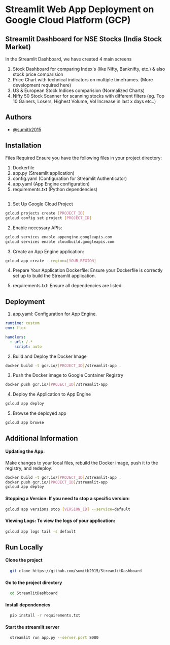 
# Streamlit Web App Deployment on Google Cloud Platform (GCP)

## Streamlit Dashboard for NSE Stocks (India Stock Market)

In the Streamlit Dashboard, we have created 4 main screens
1) Stock Dashboard for comparing Index's (like Nifty, Banknifty, etc.) & also stock price comparision
2) Price Chart with technical indicators on multiple timeframes. (More development required here)
3) US & European Stock Indices comparision (Normalized Charts)
4) Nifty 50 Stock Scanner for scanning stocks with different filters (eg. Top 10 Gainers, Losers, Highest Volume, Vol Increase in last x days etc..)


## Authors

- [@sumitb2015](https://github.com/sumitb2015)


## Installation

Files Required
Ensure you have the following files in your project directory:

1. Dockerfile
2. app.py (Streamlit application)
3. config.yaml (Configuration for Streamlit Authenticator)
4. app.yaml (App Engine configuration)
5. requirements.txt (Python dependencies)

## 

1. Set Up Google Cloud Project

```bash
gcloud projects create [PROJECT_ID]
gcloud config set project [PROJECT_ID]
```

2. Enable necessary APIs:
```bash
gcloud services enable appengine.googleapis.com
gcloud services enable cloudbuild.googleapis.com
```

3. Create an App Engine application:
```bash
gcloud app create --region=[YOUR_REGION]
```

4. Prepare Your Application
Dockerfile: Ensure your Dockerfile is correctly set up to build the Streamlit application.

5. requirements.txt: Ensure all dependencies are listed.

    
## Deployment

1. app.yaml: Configuration for App Engine.
```yaml
runtime: custom
env: flex

handlers:
  - url: /.*
    script: auto
```

2. Build and Deploy the Docker Image
```bash
docker build -t gcr.io/[PROJECT_ID]/streamlit-app .
```

3. Push the Docker image to Google Container Registry
```bash
docker push gcr.io/[PROJECT_ID]/streamlit-app
```

4. Deploy the Application to App Engine
```bash
gcloud app deploy
```
5. Browse the deployed app
```bash
gcloud app browse
```

## Additional Information
#### Updating the App: 
Make changes to your local files, rebuild the Docker image, push it to the registry, and redeploy:
```bash
docker build -t gcr.io/[PROJECT_ID]/streamlit-app .
docker push gcr.io/[PROJECT_ID]/streamlit-app
gcloud app deploy
```
#### Stopping a Version: If you need to stop a specific version:
```bash
gcloud app versions stop [VERSION_ID] --service=default
```
#### Viewing Logs: To view the logs of your application:
```bash
gcloud app logs tail -s default
```
## Run Locally

#### Clone the project

```bash
  git clone https://github.com/sumitb2015/StreamlitDashboard
```

#### Go to the project directory

```bash
  cd StreamlitDashboard
```

#### Install dependencies

```bash
  pip install -r requirements.txt
```

#### Start the streamlit server

```bash
  streamlit run app.py --server.port 8080 
```

